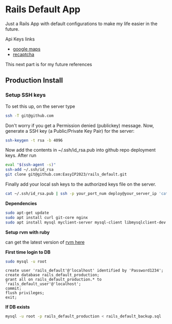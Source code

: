 # Rails Default App

Just a Rails App with default configurations to make my life easier in the future.

Api Keys links
* [google maps](https://developers.google.com/maps/documentation/javascript/get-api-key)
* [recaptcha](https://www.google.com/recaptcha/admin)

This next part is for my future references

## Production Install
### Setup SSH keys
To set this up, on the server type
```bash
ssh -T git@github.com
```
Don't worry if you get a Permission denied (publickey) message. Now, generate a SSH key (a Public/Private Key Pair) for the server:
```bash
ssh-keygen -t rsa -b 4096
```
Now add the contents in ~/.ssh/id_rsa.pub into github repo deployment keys. After run
```bash
eval "$(ssh-agent -s)"
ssh-add ~/.ssh/id_rsa
git clone git@github.com:EasyIP2023/rails_default.git
```
Finally add your local ssh keys to the authorized keys file on the server.
```bash
cat ~/.ssh/id_rsa.pub | ssh -p your_port_num deploy@your_server_ip 'cat >> ~/.ssh/authorized_keys'
```

**Dependencies**
```bash
sudo apt-get update
sudo apt install curl git-core nginx
sudo apt install mysql myclient-server mysql-client libmysqlclient-dev
```

**Setup rvm with ruby**

can get the latest version of [rvm here](https://rvm.io)

**First time login to DB**
```bash
sudo mysql -u root
```
```
create user 'rails_default'@'localhost' identified by 'Password1234';
create database rails_default_production;
grant all on rails_default_production.* to 'rails_default_user'@'localhost';
commit;
flush privileges;
exit;
```
**If DB exists**
```bash
mysql -u root -p rails_default_production < rails_default_backup.sql
```
